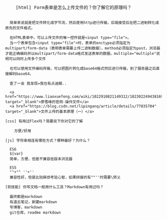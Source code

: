 <!DOCTYPE html>
<html lang="en">
<head>
  <meta charset="UTF-8">
  <title>Title</title>
</head>
<body>
  <pre>
    [html] Form表单是怎么上传文件的？你了解它的原理吗？

      简单来说就是把文件转化成字节流，然后使用http进行传输，后端接受后在把二进制转化成原先的文件格式。

      在HTML表单中，可以上传文件的唯一控件就是<input type="file">。
      当一个表单包含<input type="file">时，表单的enctype必须指定为multipart/form-data（表明表单需要上传二进制数据），method必须指定为post，浏览器才能正确编码并以multipart/form-data格式发送表单的数据。multiple="multiple"说明可以同时上传多个文件

      也可以使用文件编码传输，可以把图片转化成base64格式然后进行传输，到了服务器之后直接解码base64，

      查了一会 我发现=我也有点迷糊..

      <a href="https://www.liaoxuefeng.com/wiki/1022910821149312/1023022494381696" target="_blank">廖雪峰的官网-操作文件</a>
      <a href="https://blog.csdn.net/lipinganq/article/details/77835704" target="_blank">文件上传的基本原理（一）</a>

    [css] 有用过Flex吗？简要说下你对它的了解

        方便/好用

    [js] 字符串相连有哪些方式？哪种最好？为什么？

      ES6
      ${var}
      简单，方便，但是不兼容低版本浏览器

      ES5
      ""+"" ''+''
      兼容性好，但是比较麻烦考验心智，如果拼接的有""''时需要\转义

    [软技能] 你写文档一般用什么工具？Markdown有用过吗？

      最终都是markdown
      有道云笔记，新建markdown
      写博客，markdown
      git仓库，readme markdown

  </pre>
</body>

<script>

  //手写

  //实现

</script>
</html>
